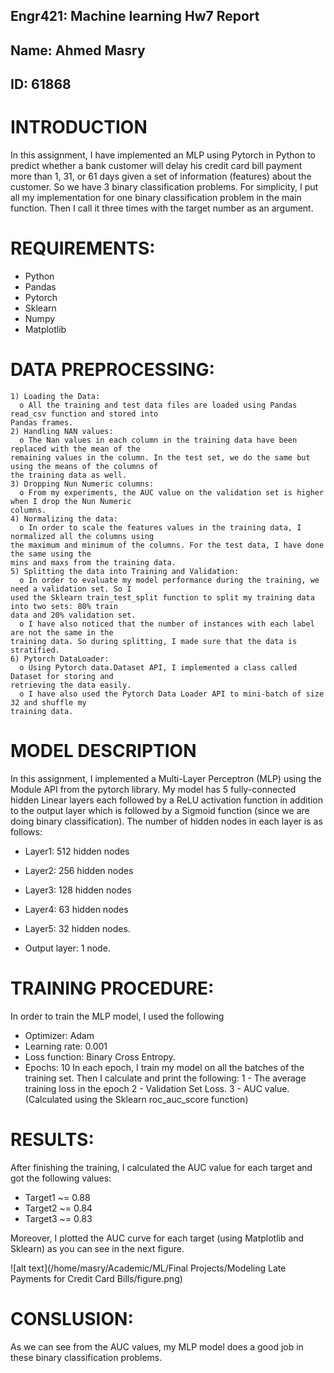 ## Engr421: Machine learning Hw7 Report

## Name: Ahmed Masry

## ID: 61868

# INTRODUCTION

In this assignment, I have implemented an MLP using Pytorch in Python to predict whether a bank customer
will delay his credit card bill payment more than 1, 31, or 61 days given a set of information (features) about
the customer. So we have 3 binary classification problems. For simplicity, I put all my implementation for
one binary classification problem in the main function. Then I call it three times with the target number as an
argument.

# REQUIREMENTS:

- Python                
- Pandas
- Pytorch               
- Sklearn
- Numpy                 
- Matplotlib 

# DATA PREPROCESSING:

```
1) Loading the Data:
  o All the training and test data files are loaded using Pandas read_csv function and stored into
Pandas frames.
2) Handling NAN values:
  o The Nan values in each column in the training data have been replaced with the mean of the
remaining values in the column. In the test set, we do the same but using the means of the columns of
the training data as well.
3) Dropping Nun Numeric columns:
  o From my experiments, the AUC value on the validation set is higher when I drop the Nun Numeric
columns.
4) Normalizing the data:
  o In order to scale the features values in the training data, I normalized all the columns using
the maximum and minimum of the columns. For the test data, I have done the same using the
mins and maxs from the training data.
5) Splitting the data into Training and Validation:
  o In order to evaluate my model performance during the training, we need a validation set. So I
used the Sklearn train_test_split function to split my training data into two sets: 80% train
data and 20% validation set.
  o I have also noticed that the number of instances with each label are not the same in the
training data. So during splitting, I made sure that the data is stratified.
6) Pytorch DataLoader:
  o Using Pytorch data.Dataset API, I implemented a class called Dataset for storing and
retrieving the data easily.
  o I have also used the Pytorch Data Loader API to mini-batch of size 32 and shuffle my
training data.
```
# MODEL DESCRIPTION

In this assignment, I implemented a Multi-Layer Perceptron (MLP) using the Module API from the pytorch
library. My model has 5 fully-connected hidden Linear layers each followed by a ReLU activation function
in addition to the output layer which is followed by a Sigmoid function (since we are doing binary
classification). The number of hidden nodes in each layer is as follows:

- Layer1: 512 hidden nodes


- Layer2: 256 hidden nodes
- Layer3: 128 hidden nodes
- Layer4: 63 hidden nodes
- Layer5: 32 hidden nodes.
- Output layer: 1 node.

# TRAINING PROCEDURE:

In order to train the MLP model, I used the following

- Optimizer: Adam
- Learning rate: 0.001
- Loss function: Binary Cross Entropy.
- Epochs: 10
In each epoch, I train my model on all the batches of the training set. Then I calculate and print the
following:
1 - The average training loss in the epoch
2 - Validation Set Loss.
3 - AUC value. (Calculated using the Sklearn roc_auc_score function)

# RESULTS:

After finishing the training, I calculated the AUC value for each target and got the following values:

- Target1 ~= 0.88
- Target2 ~= 0.84
- Target3 ~= 0.83

Moreover, I plotted the AUC curve for each target (using Matplotlib and Sklearn) as you can see in the next
figure.

![alt text](/home/masry/Academic/ML/Final Projects/Modeling Late Payments for Credit Card Bills/figure.png)

# CONSLUSION:

As we can see from the AUC values, my MLP model does a good job in these binary classification
problems.


